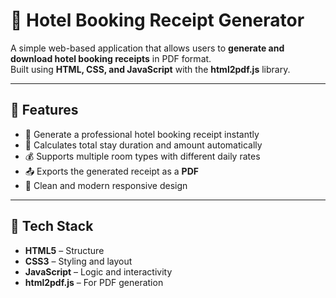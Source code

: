 # 🏨  Hotel Booking Receipt Generator

A simple web-based application that allows users to **generate and download hotel booking receipts** in PDF format.  
Built using **HTML, CSS, and JavaScript** with the **html2pdf.js** library.

---

##  🚀  Features

- 🧾 Generate a professional hotel booking receipt instantly  
- 📅 Calculates total stay duration and amount automatically  
- 💰 Supports multiple room types with different daily rates  
- 📤 Exports the generated receipt as a **PDF**  
- 🎨 Clean and modern responsive design  

---

## 🧩 Tech Stack

- **HTML5** – Structure  
- **CSS3** – Styling and layout  
- **JavaScript** – Logic and interactivity  
- **html2pdf.js** – For PDF generation  

